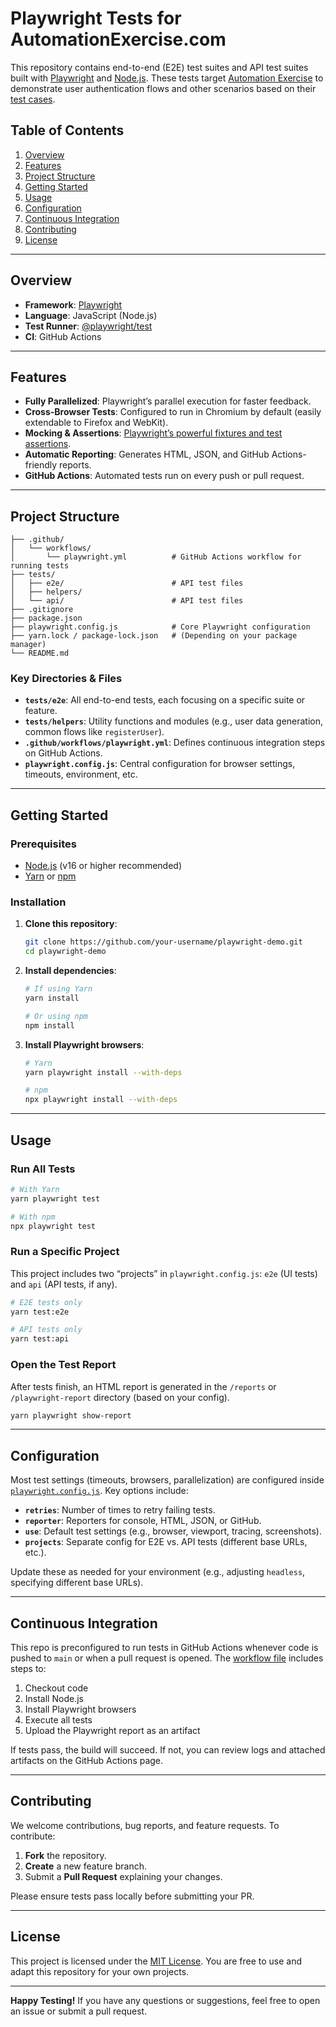 # Playwright Tests for AutomationExercise.com

This repository contains end-to-end (E2E) test suites and API test suites built with [Playwright](https://playwright.dev/) and [Node.js](https://nodejs.org/). These tests target [Automation Exercise](https://www.automationexercise.com/) to demonstrate user authentication flows and other scenarios based on their [test cases](https://www.automationexercise.com/test_cases).

## Table of Contents

1. [Overview](#overview)
2. [Features](#features)
3. [Project Structure](#project-structure)
4. [Getting Started](#getting-started)
5. [Usage](#usage)
6. [Configuration](#configuration)
7. [Continuous Integration](#continuous-integration)
8. [Contributing](#contributing)
9. [License](#license)

---

## Overview

- **Framework**: [Playwright](https://playwright.dev/)
- **Language**: JavaScript (Node.js)
- **Test Runner**: [@playwright/test](https://playwright.dev/docs/test-intro)
- **CI**: GitHub Actions

---

## Features

- **Fully Parallelized**: Playwright’s parallel execution for faster feedback.
- **Cross-Browser Tests**: Configured to run in Chromium by default (easily extendable to Firefox and WebKit).
- **Mocking & Assertions**: [Playwright’s powerful fixtures and test assertions](https://playwright.dev/docs/test-assertions).
- **Automatic Reporting**: Generates HTML, JSON, and GitHub Actions-friendly reports.
- **GitHub Actions**: Automated tests run on every push or pull request.

---

## Project Structure

```plaintext
├── .github/
│   └── workflows/
│       └── playwright.yml          # GitHub Actions workflow for running tests
├── tests/
│   ├── e2e/                        # API test files
│   ├── helpers/
│   └── api/                        # API test files
├── .gitignore
├── package.json
├── playwright.config.js            # Core Playwright configuration
├── yarn.lock / package-lock.json   # (Depending on your package manager)
└── README.md
```

### Key Directories & Files

- **`tests/e2e`**: All end-to-end tests, each focusing on a specific suite or feature.
- **`tests/helpers`**: Utility functions and modules (e.g., user data generation, common flows like `registerUser`).
- **`.github/workflows/playwright.yml`**: Defines continuous integration steps on GitHub Actions.
- **`playwright.config.js`**: Central configuration for browser settings, timeouts, environment, etc.

---

## Getting Started

### Prerequisites

- [Node.js](https://nodejs.org/) (v16 or higher recommended)
- [Yarn](https://yarnpkg.com/) or [npm](https://www.npmjs.com/)

### Installation

1. **Clone this repository**:

   ```bash
   git clone https://github.com/your-username/playwright-demo.git
   cd playwright-demo
   ```

2. **Install dependencies**:

   ```bash
   # If using Yarn
   yarn install

   # Or using npm
   npm install
   ```

3. **Install Playwright browsers**:

   ```bash
   # Yarn
   yarn playwright install --with-deps

   # npm
   npx playwright install --with-deps
   ```

---

## Usage

### Run All Tests

```bash
# With Yarn
yarn playwright test

# With npm
npx playwright test
```

### Run a Specific Project

This project includes two “projects” in `playwright.config.js`: `e2e` (UI tests) and `api` (API tests, if any).

```bash
# E2E tests only
yarn test:e2e

# API tests only
yarn test:api
```

### Open the Test Report

After tests finish, an HTML report is generated in the `/reports` or `/playwright-report` directory (based on your config).

```bash
yarn playwright show-report
```

---

## Configuration

Most test settings (timeouts, browsers, parallelization) are configured inside [`playwright.config.js`](./playwright.config.js). Key options include:

- **`retries`**: Number of times to retry failing tests.
- **`reporter`**: Reporters for console, HTML, JSON, or GitHub.
- **`use`**: Default test settings (e.g., browser, viewport, tracing, screenshots).
- **`projects`**: Separate config for E2E vs. API tests (different base URLs, etc.).

Update these as needed for your environment (e.g., adjusting `headless`, specifying different base URLs).

---

## Continuous Integration

This repo is preconfigured to run tests in GitHub Actions whenever code is pushed to `main` or when a pull request is opened. The [workflow file](.github/workflows/playwright.yml) includes steps to:

1. Checkout code
2. Install Node.js
3. Install Playwright browsers
4. Execute all tests
5. Upload the Playwright report as an artifact

If tests pass, the build will succeed. If not, you can review logs and attached artifacts on the GitHub Actions page.

---

## Contributing

We welcome contributions, bug reports, and feature requests. To contribute:

1. **Fork** the repository.
2. **Create** a new feature branch.
3. Submit a **Pull Request** explaining your changes.

Please ensure tests pass locally before submitting your PR.

---

## License

This project is licensed under the [MIT License](LICENSE). You are free to use and adapt this repository for your own projects.

---

**Happy Testing!** If you have any questions or suggestions, feel free to open an issue or submit a pull request.
